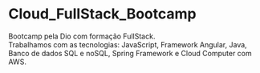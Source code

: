 # Cloud_FullStack_Bootcamp
Bootcamp pela Dio com formação FullStack. <br/>
Trabalhamos com as tecnologias: JavaScript, Framework Angular, Java, Banco de dados SQL e noSQL, Spring Framework e Cloud Computer com AWS.

